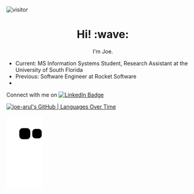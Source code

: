 <img src="https://visitor-badge.laobi.icu/badge?page_id=joe-arul" alt="visitor" />

<h1 align='center'> Hi! :wave:</h1>
<p align='center'>
I'm Joe.
</p>

- Current: MS Information Systems Student, Research Assistant at the University of South Florida
- Previous: Software Engineer at Rocket Software
- 

  <p> Connect with me on  
  <a href="https://www.linkedin.com/in/joearul/">
    <img src="https://img.shields.io/badge/LinkedIn-blue?style=for-the-badge&logo=linkedin&logoColor=white" alt="LinkedIn Badge"/>
  </a> </p>


[![joe-arul's GitHub | Languages Over Time](https://stats.quine.sh/joe-arul/languages-over-time?theme=light)](https://quine.sh?utm_source=widgets&utm_campaign=joe-arul)

![Snake animation](https://github.com/madushadhanushka/github-readme/blob/output/github-contribution-snake.svg)

  
<!--
**joe-arul/joe-arul** is a ✨ _special_ ✨ repository because its `README.md` (this file) appears on your GitHub profile.

Here are some ideas to get you started:

- 🔭 I’m currently working on ...
- 🌱 I’m currently learning ...
- 👯 I’m looking to collaborate on ...
- 🤔 I’m looking for help with ...
- 💬 Ask me about ...
- 📫 How to reach me: ...
- 😄 Pronouns: ...
- ⚡ Fun fact: ...
-->
